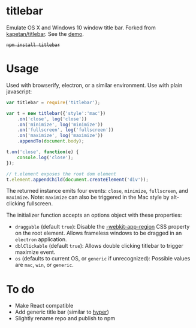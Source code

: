 # titlebar

Emulate OS X and Windows 10 window title bar. Forked from [kapetan/titlebar](https://github.com/kapetan/titlebar). See the [demo](http://katacarbix.xyz/titlebar/demo/index.html).

~~```npm install titlebar```~~

# Usage

Used with browserify, electron, or a similar environment. Use with plain javascript:

```javascript
var titlebar = require('titlebar');

var t = new titlebar({'style':'mac'})
	.on('close', log('close'))
	.on('minimize', log('minimize'))
	.on('fullscreen', log('fullscreen'))
	.on('maximize', log('maximize'))
	.appendTo(document.body);

t.on('close', function(e) {
	console.log('close');
});

// t.element exposes the root dom element
t.element.appendChild(document.createElement('div'));
```

The returned instance emits four events: `close`, `minimize`, `fullscreen`, and `maximize`. Note: `maximize` can also be triggered in the Mac style by alt-clicking fullscreen.

The initializer function accepts an options object with these properties:

* `draggable` (default `true`): Disable the [-webkit-app-region](https://developer.chrome.com/apps/app_window) CSS property on the root element. Allows frameless windows to be dragged in an `electron` application.
* `dblClickable` (default `true`): Allows double clicking titlebar to trigger maximize event.
* `os` (defaults to current OS, or `generic` if unrecognized): Possible values are `mac`, `win`, or `generic`.

# To do

* Make React compatible
* Add generic title bar (similar to [hyper](http://hyper.is))
* Slightly rename repo and publish to npm
